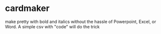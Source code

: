 # cardmaker
make pretty with bold and italics without the hassle of Powerpoint, Excel, or Word. A simple csv with "code" will do the trick
